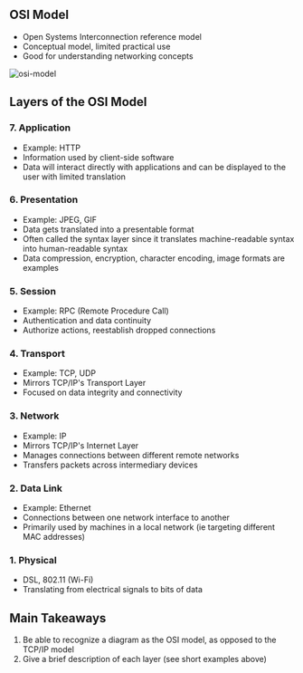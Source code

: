 ## OSI Model
- Open Systems Interconnection reference model
- Conceptual model, limited practical use
- Good for understanding networking concepts

![osi-model](./osi-model.svg)

## Layers of the OSI Model
  ### 7. Application
  - Example: HTTP
  - Information used by client-side software
  - Data will interact directly with applications and can be displayed to the user with limited translation

  ### 6. Presentation
  - Example: JPEG, GIF
  - Data gets translated into a presentable format
  - Often called the syntax layer since it translates machine-readable syntax into human-readable syntax
  - Data compression, encryption, character encoding, image formats are examples

  ### 5. Session
  - Example: RPC (Remote Procedure Call)
  - Authentication and data continuity
  - Authorize actions, reestablish dropped connections

  ### 4. Transport
  - Example: TCP, UDP
  - Mirrors TCP/IP's Transport Layer
  - Focused on data integrity and connectivity

  ### 3. Network
  - Example: IP
  - Mirrors TCP/IP's Internet Layer
  - Manages connections between different remote networks
  - Transfers packets across intermediary devices

  ### 2. Data Link
  - Example: Ethernet
  - Connections between one network interface to another
  - Primarily used by machines in a local network (ie targeting different MAC addresses)

  ### 1. Physical
  - DSL, 802.11 (Wi-Fi)
  - Translating from electrical signals to bits of data



## Main Takeaways
1. Be able to recognize a diagram as the OSI model, as opposed to the TCP/IP model
2. Give a brief description of each layer (see short examples above)
